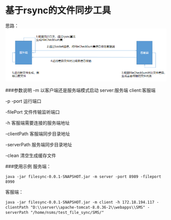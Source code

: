 # 基于rsync的文件同步工具

思路：  
![](./design/flow.png)

###参数说明
-m 以客户端还是服务端模式启动 server:服务端 client:客服端  

-p -port 运行端口  

-filePort 文件传输监听端口  

-h 客服端需要连接的服务端地址  

-clientPath 客服端同步目录地址  

-serverPath 服务端同步目录地址  

-clean 清空生成缓存文件  

###使用示例
服务端：

	java -jar filesync-0.0.1-SNAPSHOT.jar -m server -port 8989 -fileport 8990

客服端：

	java -jar filesync-0.0.1-SNAPSHOT.jar -m client -h 172.18.194.117 -clientPath "D:\\server\\apache-tomcat-8.0.36-2\\webapps\\SMS" -serverPath "/home/nsms/test_file_sync/SMS/"
